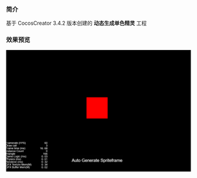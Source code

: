 ### 简介

基于 CocosCreator 3.4.2 版本创建的 **动态生成单色精灵** 工程

### 效果预览
![image](../../image/202203/2022030543.png)